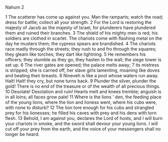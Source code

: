 Nahum 2

1	The scatterer has come up against you. Man the ramparts; watch the road; dress for battle; collect all your strength.
2	For the Lord is restoring the majesty of Jacob as the majesty of Israel, for plunderers have plundered them and ruined their branches.
3	The shield of his mighty men is red; his soldiers are clothed in scarlet. The chariots come with flashing metal on the day he musters them; the cypress spears are brandished.
4	The chariots race madly through the streets; they rush to and fro through the squares; they gleam like torches; they dart like lightning.
5	He remembers his officers; they stumble as they go, they hasten to the wall; the siege tower is set up.
6	The river gates are opened; the palace melts away;
7	its mistress is stripped; she is carried off, her slave girls lamenting, moaning like doves and beating their breasts.
8	Nineveh is like a pool whose waters run away. Halt! Halt! they cry, but none turns back.
9	Plunder the silver, plunder the gold! There is no end of the treasure or of the wealth of all precious things.
10	Desolate! Desolation and ruin! Hearts melt and knees tremble; anguish is in all loins; all faces grow pale!
11	Where is the lions ’ den, the feeding place of the young lions, where the lion and lioness went, where his cubs were, with none to disturb?
12	The lion tore enough for his cubs and strangled prey for his lionesses; he filled his caves with prey and his dens with torn flesh.
13	Behold, I am against you, declares the Lord of hosts, and I will burn your chariots in smoke, and the sword shall devour your young lions. I will cut off your prey from the earth, and the voice of your messengers shall no longer be heard.

